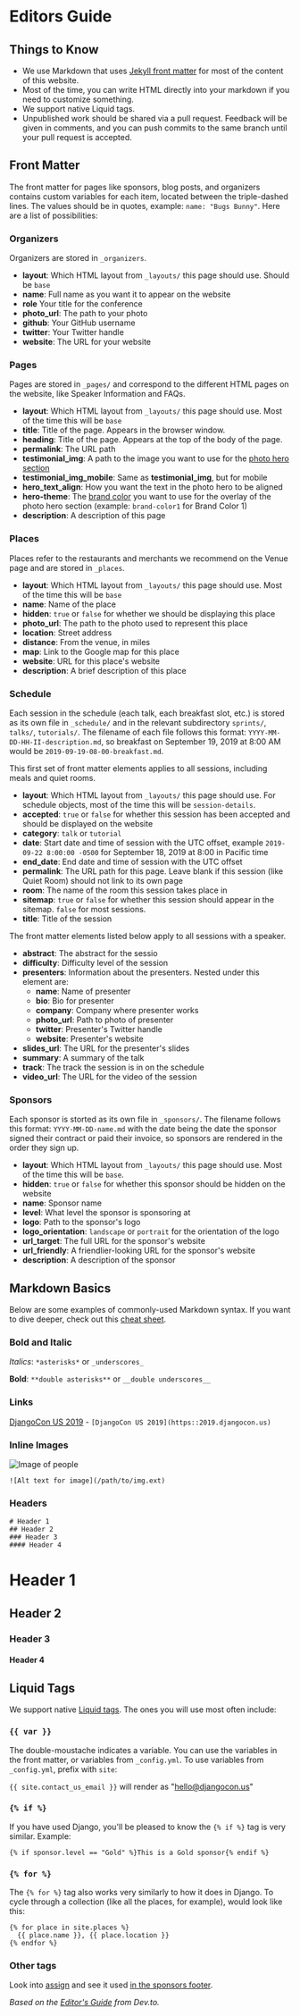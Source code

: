 # Editors Guide

## Things to Know

- We use Markdown that uses [Jekyll front matter](https://jekyllrb.com/docs/frontmatter/) for most of the content of this website.
- Most of the time, you can write HTML directly into your markdown if you need to customize something.
- We support native Liquid tags.
- Unpublished work should be shared via a pull request. Feedback will be given in comments, and you can push commits to the same branch until your pull request is accepted.

## Front Matter

The front matter for pages like sponsors, blog posts, and organizers contains custom variables for each item, located between the triple-dashed lines. The values should be in quotes, example: `name: "Bugs Bunny"`. Here are a list of possibilities:

### Organizers

Organizers are stored in `_organizers`.

- **layout**: Which HTML layout from `_layouts/` this page should use. Should be `base`
- **name**: Full name as you want it to appear on the website
- **role** Your title for the conference
- **photo_url**: The path to your photo
- **github**: Your GitHub username
- **twitter**: Your Twitter handle
- **website**: The URL for your website

### Pages

Pages are stored in `_pages/` and correspond to the different HTML pages on the website, like Speaker Information and FAQs.

- **layout**: Which HTML layout from `_layouts/` this page should use. Most of the time this will be `base`
- **title**: Title of the page. Appears in the browser window.
- **heading**: Title of the page. Appears at the top of the body of the page.
- **permalink**: The URL path
- **testimonial_img**: A path to the image you want to use for the [photo hero section](https://2019.djangocon.us/styleguide/#photo-hero-section)
- **testimonial_img_mobile**: Same as **testimonial_img**, but for mobile
- **hero_text_align**: How you want the text in the photo hero to be aligned
- **hero-theme**: The [brand color](https://2019.djangocon.us/styleguide/#color-guide) you want to use for the overlay of the photo hero section (example: `brand-color1` for Brand Color 1)
- **description**: A description of this page

### Places

Places refer to the restaurants and merchants we recommend on the Venue page and are stored in `_places`.

- **layout**: Which HTML layout from `_layouts/` this page should use. Most of the time this will be `base`
- **name**: Name of the place
- **hidden**: `true` or `false` for whether we should be displaying this place
- **photo_url**: The path to the photo used to represent this place
- **location**: Street address
- **distance**: From the venue, in miles
- **map**: Link to the Google map for this place
- **website**: URL for this place's website
- **description**: A brief description of this place

### Schedule

Each session in the schedule (each talk, each breakfast slot, etc.) is stored as its own file in `_schedule/` and in the relevant subdirectory `sprints/`, `talks/`, `tutorials/`. The filename of each file follows this format: `YYYY-MM-DD-HH-II-description.md`, so breakfast on September 19, 2019 at 8:00 AM would be `2019-09-19-08-00-breakfast.md`.

This first set of front matter elements applies to all sessions, including meals and quiet rooms.

- **layout**: Which HTML layout from `_layouts/` this page should use. For schedule objects, most of the time this will be `session-details`.
- **accepted**: `true` or `false` for whether this session has been accepted and should be displayed on the website
- **category**: `talk` or `tutorial`
- **date**: Start date and time of session with the UTC offset, example `2019-09-22 8:00:00 -0500` for September 18, 2019 at 8:00 in Pacific time
- **end_date**: End date and time of session with the UTC offset
- **permalink**: The URL path for this page. Leave blank if this session (like Quiet Room) should not link to its own page
- **room**: The name of the room this session takes place in
- **sitemap**: `true` or `false` for whether this session should appear in the sitemap. `false` for most sessions.
- **title**: Title of the session

The front matter elements listed below apply to all sessions with a speaker.

- **abstract**: The abstract for the sessio
- **difficulty**: Difficulty level of the session
- **presenters**: Information about the presenters. Nested under this element are:
    - **name**: Name of presenter
    - **bio**: Bio for presenter
    - **company**: Company where presenter works
    - **photo_url**: Path to photo of presenter
    - **twitter**: Presenter's Twitter handle
    - **website**: Presenter's website
- **slides_url**: The URL for the presenter's slides
- **summary**: A summary of the talk
- **track**: The track the session is in on the schedule
- **video_url**: The URL for the video of the session

### Sponsors

Each sponsor is storted as its own file in `_sponsors/`. The filename follows this format: `YYYY-MM-DD-name.md` with the date being the date the sponsor signed their contract or paid their invoice, so sponsors are rendered in the order they sign up.

- **layout**: Which HTML layout from `_layouts/` this page should use. Most of the time this will be `base`.
- **hidden**: `true` or `false` for whether this sponsor should be hidden on the website
- **name**: Sponsor name
- **level**: What level the sponsor is sponsoring at
- **logo**: Path to the sponsor's logo
- **logo_orientation**: `landscape` or `portrait` for the orientation of the logo
- **url_target**: The full URL for the sponsor's website
- **url_friendly**: A friendlier-looking URL for the sponsor's website
- **description**: A description of the sponsor

## Markdown Basics

Below are some examples of commonly-used Markdown syntax. If you want to dive deeper, check out this [cheat sheet](https://github.com/adam-p/markdown-here/wiki/Markdown-Here-Cheatsheet).

### Bold and Italic

*Italics*: `*asterisks*` or `_underscores_`

**Bold**: `**double asterisks**` or `__double underscores__`

### Links

[DjangoCon US 2019](https::2019.djangocon.us) - `[DjangoCon US 2019](https::2019.djangocon.us)`

### Inline Images

![Image of people](/static/img/landing-page/people.jpg)

`![Alt text for image](/path/to/img.ext)`

### Headers

```
# Header 1
## Header 2
### Header 3
#### Header 4
```

# Header 1
## Header 2
### Header 3
#### Header 4

## Liquid Tags

We support native [Liquid tags](https://shopify.github.io/liquid/). The ones you will use most often include:

### `{{ var }}`

The double-moustache indicates a variable. You can use the variables in the front matter, or variables from `_config.yml`. To use variables from `_config.yml`, prefix with `site`:

`{{ site.contact_us_email }}` will render as "hello@djangocon.us"

### `{% if %}`

If you have used Django, you'll be pleased to know the `{% if %}` tag is very similar. Example:

```
{% if sponsor.level == "Gold" %}This is a Gold sponsor{% endif %}
```

### `{% for %}`

The `{% for %}` tag also works very similarly to how it does in Django. To cycle through a collection (like all the places, for example), would look like this:

```
{% for place in site.places %}
  {{ place.name }}, {{ place.location }}
{% endfor %}
```

###  Other tags

Look into [assign](https://shopify.github.io/liquid/tags/variable/) and see it used [in the sponsors footer](https://github.com/djangocon/2019.djangocon.us/blob/develop/_includes/sponsor-footer.html#L3).

_Based on the [Editor's Guide](https://dev.to/p/editor_guide) from Dev.to._


